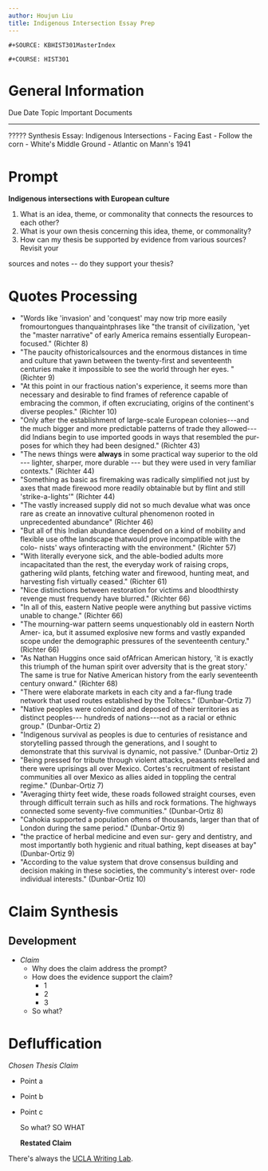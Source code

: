 ```yaml
---
author: Houjun Liu
title: Indigenous Intersection Essay Prep
---
```


```{=org}
#+SOURCE: KBHIST301MasterIndex
```
```{=org}
#+COURSE: HIST301
```
# General Information

  Due Date   Topic                                       Important Documents
  ---------- ------------------------------------------- -----------------------------
  ?????      Synthesis Essay: Indigenous Intersections   \- Facing East
                                                         \- Follow the corn
                                                         \- White\'s Middle Ground
                                                         \- Atlantic on Mann\'s 1941

# Prompt

**Indigenous intersections with European culture**

1.  What is an idea, theme, or commonality that connects the resources
    to each other?
2.  What is your own thesis concerning this idea, theme, or commonality?
3.  How can my thesis be supported by evidence from various sources?
    Revisit your

sources and notes -- do they support your thesis?

# Quotes Processing

-   \"Words like \'invasion\' and \'conquest\' may now trip more easily
    fromourtongues thanquaintphrases like \"the transit of civilization,
    \'yet the "master narrative" of early America remains essentially
    European- focused.\" (Richter 8)
-   \"The paucity ofhistoricalsources and the enormous distances in time
    and culture that yawn between the twenty-first and seventeenth
    centuries make it impossible to see the world through her eyes. \"
    (Richter 9)
-   \"At this point in our fractious nation's experience, it seems more
    than necessary and desirable to find frames of reference capable of
    embracing the common, if often excruciating, origins of the
    continent\'s diverse peoples.\" (Richter 10)
-   \"Only after the establishment of large-scale European
    colonies---and the much bigger and more predictable patterns of
    trade they allowed--- did Indians begin to use imported goods in
    ways that resembled the pur- poses for which they had been
    designed.\" (Richter 43)
-   \"The news things were ****always**** in some practical way superior
    to the old --- lighter, sharper, more durable --- but they were used
    in very familiar contexts.\" (Richter 44)
-   \"Something as basic as firemaking was radically simplified not just
    by axes that made firewood more readily obtainable but by flint and
    still \'strike-a-lights\'\" (Richter 44)
-   \"The vastly increased supply did not so much devalue what was once
    rare as create an innovative cultural phenomenon rooted in
    unprecedented abundance\" (Richter 46)
-   \"But all of this Indian abundance depended on a kind of mobility
    and flexible use ofthe landscape thatwould prove incompatible with
    the colo- nists' ways ofinteracting with the environment.\"
    (Richter 57)
-   \"With literally everyone sick, and the able-bodied adults more
    incapacitated than the rest, the everyday work of raising crops,
    gathering wild plants, fetching water and firewood, hunting meat,
    and harvesting fish virtually ceased.\" (Richter 61)
-   \"Nice distinctions between restoration for victims and bloodthirsty
    revenge must frequendy have blurred.\" (Richter 66)
-   \"In all of this, eastern Native people were anything but passive
    victims unable to change.\" (Richter 66)
-   \"The mourning-war pattern seems unquestionably old in eastern North
    Amer- ica, but it assumed explosive new forms and vastly expanded
    scope under the demographic pressures of the seventeenth century.\"
    (Richter 66)
-   \"As Nathan Huggins once said ofAfrican American history, \'it is
    exactly this triumph of the human spirit over adversity that is the
    great story.\' The same is true for Native American history from the
    early seventeenth century onward.\" (Richter 68)
-   \"There were elaborate markets in each city and a far-flung trade
    network that used routes established by the Toltecs.\"
    (Dunbar-Ortiz 7)
-   \"Native peoples were colonized and deposed of their territories as
    distinct peoples--- hundreds of nations---not as a racial or ethnic
    group.\" (Dunbar-Ortiz 2)
-   \"Indigenous survival as peoples is due to centuries of resistance
    and storytelling passed through the generations, and I sought to
    demonstrate that this survival is dynamic, not passive.\"
    (Dunbar-Ortiz 2)
-   \"Being pressed for tribute through violent attacks, peasants
    rebelled and there were uprisings all over Mexico. Cortes's
    recruitment of resistant communities all over Mexico as allies aided
    in toppling the central regime.\" (Dunbar-Ortiz 7)
-   \"Averaging thirty feet wide, these roads followed straight courses,
    even through difficult terrain such as hills and rock formations.
    The highways connected some seventy-five communities.\"
    (Dunbar-Ortiz 8)
-   \"Cahokia supported a population oftens of thousands, larger than
    that of London during the same period.\" (Dunbar-Ortiz 9)
-   \"the practice of herbal medicine and even sur- gery and dentistry,
    and most importantly both hygienic and ritual bathing, kept diseases
    at bay\" (Dunbar-Ortiz 9)
-   \"According to the value system that drove consensus building and
    decision making in these societies, the community's interest over-
    rode individual interests.\" (Dunbar-Ortiz 10)

# Claim Synthesis

## Development

-   *Claim*
    -   Why does the claim address the prompt?
    -   How does the evidence support the claim?
        -   1
        -   2
        -   3
    -   So what?

# Defluffication

*Chosen Thesis Claim*

-   Point a

-   Point b

-   Point c

    So what? SO WHAT

    **Restated Claim**

There\'s always the [UCLA Writing
Lab](https://wp.ucla.edu/wp-content/uploads/2016/01/UWC_handouts_What-How-So-What-Thesis-revised-5-4-15-RZ.pdf).
